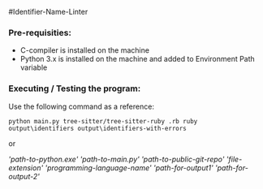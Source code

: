#Identifier-Name-Linter

### Pre-requisities:
* C-compiler is installed on the machine
* Python 3.x is installed on the machine and added to Environment Path variable


### Executing / Testing the program:
Use the following command as a reference:

`python main.py tree-sitter/tree-sitter-ruby .rb ruby output\identifiers output\identifiers-with-errors`

or

*'path-to-python.exe' 'path-to-main.py' 'path-to-public-git-repo' 'file-extension' 'programming-language-name' 'path-for-output1' 'path-for-output-2'*
